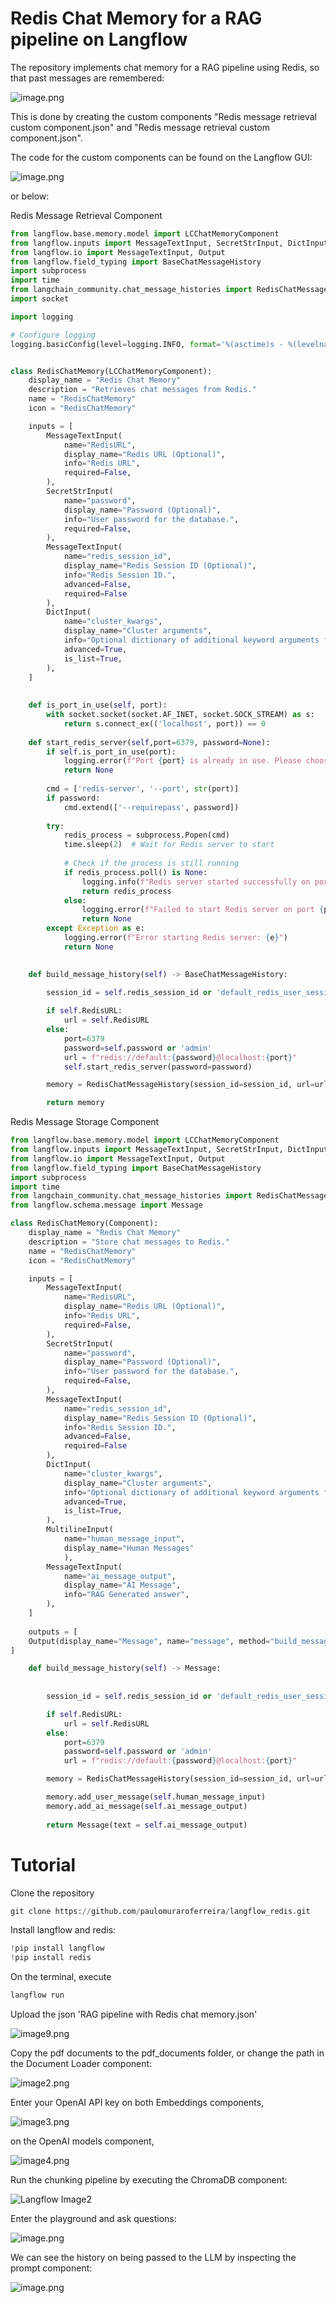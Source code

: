 # Redis Chat Memory for a RAG pipeline on Langflow

The repository implements chat memory for a RAG pipeline using Redis, so that past messages are remembered:

![image.png](README_files/redis001.png)

This is done by creating the custom components "Redis message retrieval custom component.json" and "Redis message retrieval custom component.json".

The code for the custom components can be found on the Langflow GUI:

![image.png](README_files/redis002.png)

or below:


Redis Message Retrieval Component


```python
from langflow.base.memory.model import LCChatMemoryComponent
from langflow.inputs import MessageTextInput, SecretStrInput, DictInput, MultilineInput
from langflow.io import MessageTextInput, Output
from langflow.field_typing import BaseChatMessageHistory
import subprocess
import time
from langchain_community.chat_message_histories import RedisChatMessageHistory
import socket

import logging

# Configure logging
logging.basicConfig(level=logging.INFO, format='%(asctime)s - %(levelname)s - %(message)s')


class RedisChatMemory(LCChatMemoryComponent):
    display_name = "Redis Chat Memory"
    description = "Retrieves chat messages from Redis."
    name = "RedisChatMemory"
    icon = "RedisChatMemory"

    inputs = [
        MessageTextInput(
            name="RedisURL",
            display_name="Redis URL (Optional)",
            info="Redis URL",
            required=False,
        ),
        SecretStrInput(
            name="password",
            display_name="Password (Optional)",
            info="User password for the database.",
            required=False,
        ),
        MessageTextInput(
            name="redis_session_id",
            display_name="Redis Session ID (Optional)",
            info="Redis Session ID.",
            advanced=False,
            required=False
        ),
        DictInput(
            name="cluster_kwargs",
            display_name="Cluster arguments",
            info="Optional dictionary of additional keyword arguments for the Redis cluster.",
            advanced=True,
            is_list=True,
        ),
    ]
    
    
    def is_port_in_use(self, port):
        with socket.socket(socket.AF_INET, socket.SOCK_STREAM) as s:
            return s.connect_ex(('localhost', port)) == 0
    
    def start_redis_server(self,port=6379, password=None):
        if self.is_port_in_use(port):
            logging.error(f"Port {port} is already in use. Please choose a different port.")
            return None
    
        cmd = ['redis-server', '--port', str(port)]
        if password:
            cmd.extend(['--requirepass', password])
    
        try:
            redis_process = subprocess.Popen(cmd)
            time.sleep(2)  # Wait for Redis server to start
    
            # Check if the process is still running
            if redis_process.poll() is None:
                logging.info(f"Redis server started successfully on port {port}")
                return redis_process
            else:
                logging.error(f"Failed to start Redis server on port {port}")
                return None
        except Exception as e:
            logging.error(f"Error starting Redis server: {e}")
            return None
    

    def build_message_history(self) -> BaseChatMessageHistory:
        
        session_id = self.redis_session_id or 'default_redis_user_session'

        if self.RedisURL:
            url = self.RedisURL
        else:
            port=6379
            password=self.password or 'admin'
            url = f"redis://default:{password}@localhost:{port}"
            self.start_redis_server(password=password)

        memory = RedisChatMessageHistory(session_id=session_id, url=url)

        return memory
```

Redis Message Storage Component


```python
from langflow.base.memory.model import LCChatMemoryComponent
from langflow.inputs import MessageTextInput, SecretStrInput, DictInput, MultilineInput
from langflow.io import MessageTextInput, Output
from langflow.field_typing import BaseChatMessageHistory
import subprocess
import time
from langchain_community.chat_message_histories import RedisChatMessageHistory
from langflow.schema.message import Message

class RedisChatMemory(Component):
    display_name = "Redis Chat Memory"
    description = "Store chat messages to Redis."
    name = "RedisChatMemory"
    icon = "RedisChatMemory"

    inputs = [
        MessageTextInput(
            name="RedisURL",
            display_name="Redis URL (Optional)",
            info="Redis URL",
            required=False,
        ),
        SecretStrInput(
            name="password",
            display_name="Password (Optional)",
            info="User password for the database.",
            required=False,
        ),
        MessageTextInput(
            name="redis_session_id",
            display_name="Redis Session ID (Optional)",
            info="Redis Session ID.",
            advanced=False,
            required=False
        ),
        DictInput(
            name="cluster_kwargs",
            display_name="Cluster arguments",
            info="Optional dictionary of additional keyword arguments for the Redis cluster.",
            advanced=True,
            is_list=True,
        ),
        MultilineInput(
            name="human_message_input",
            display_name="Human Messages"
            ),
        MessageTextInput(
            name="ai_message_output",
            display_name="AI Message",
            info="RAG Generated answer",
        ),
    ]
    
    outputs = [
    Output(display_name="Message", name="message", method="build_message_history"),
]

    def build_message_history(self) -> Message:
        
 
        session_id = self.redis_session_id or 'default_redis_user_session'

        if self.RedisURL:
            url = self.RedisURL
        else:
            port=6379
            password=self.password or 'admin'
            url = f"redis://default:{password}@localhost:{port}"

        memory = RedisChatMessageHistory(session_id=session_id, url=url)        

        memory.add_user_message(self.human_message_input)
        memory.add_ai_message(self.ai_message_output)
        
        return Message(text = self.ai_message_output)
```

# Tutorial

Clone the repository


```python
git clone https://github.com/paulomuraroferreira/langflow_redis.git
```

Install langflow and redis:


```python
!pip install langflow
!pip install redis
```

On the terminal, execute


```python
langflow run
```

Upload the json 'RAG pipeline with Redis chat memory.json'

![image9.png](README_files/langflow_upload.png)

Copy the pdf documents to the pdf_documents folder,
or change the path in the Document Loader component:

![image2.png](README_files/langflow1.png)

Enter your OpenAI API key on both Embeddings components,

![image3.png](README_files/langflow2.png)

on the OpenAI models component,

![image4.png](README_files/langflow3.png)

Run the chunking pipeline by executing the ChromaDB component:

![Langflow Image2](README_files/langflow9.png)

Enter the playground and ask questions:

![image.png](README_files/redis001.png)

We can see the history on being passed to the LLM by inspecting the prompt component:

![image.png](README_files/redis003.png)

